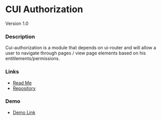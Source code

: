# CUI Authorization
Version 1.0

### Description
Cui-authorization is a module that depends on ui-router and will allow a user to navigate through pages / view page elements based on his entitlements/permissions.

### Links
* [Read Me](https://github.com/thirdwavellc/cui-ng/blob/master/utilities/cui-authorization/README.md)
* [Repository](https://github.com/thirdwavellc/cui-ng)

### Demo
* [Demo Link](http://cui.covisint.qa.thirdwavellc.com/cui-ng-0.0.1-SNAPSHOT/build/index.html#/wizard)